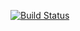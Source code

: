 [![Build Status](https://travis-ci.com/rfdacana/Intro-to-Travis2.svg?branch=master)](https://travis-ci.com/rfdacana/Intro-to-Travis2)
